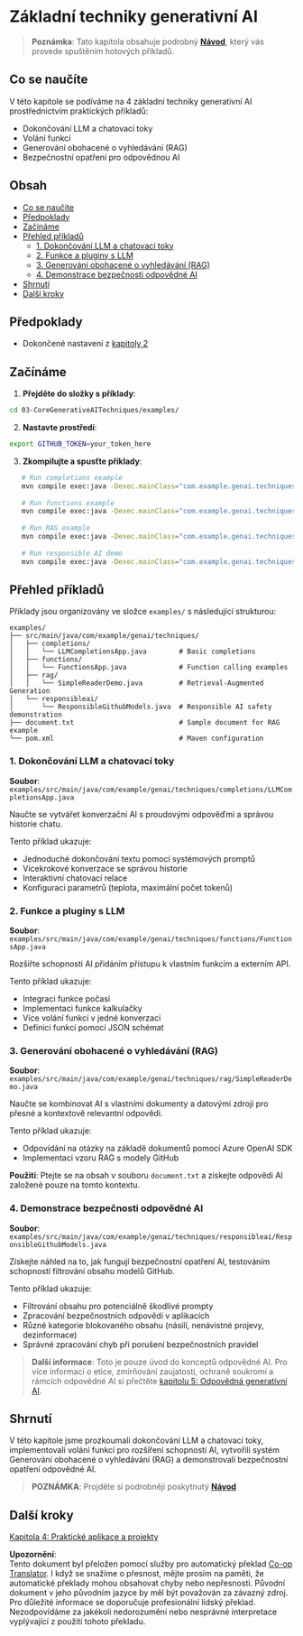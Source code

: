 <!--
CO_OP_TRANSLATOR_METADATA:
{
  "original_hash": "0a27b17f64f598a80b72d93b98b7ed04",
  "translation_date": "2025-07-21T20:40:24+00:00",
  "source_file": "03-CoreGenerativeAITechniques/README.md",
  "language_code": "cs"
}
-->
# Základní techniky generativní AI

>**Poznámka**: Tato kapitola obsahuje podrobný [**Návod**](./TUTORIAL.md), který vás provede spuštěním hotových příkladů.

## Co se naučíte
V této kapitole se podíváme na 4 základní techniky generativní AI prostřednictvím praktických příkladů:
- Dokončování LLM a chatovací toky
- Volání funkcí
- Generování obohacené o vyhledávání (RAG)
- Bezpečnostní opatření pro odpovědnou AI

## Obsah

- [Co se naučíte](../../../03-CoreGenerativeAITechniques)
- [Předpoklady](../../../03-CoreGenerativeAITechniques)
- [Začínáme](../../../03-CoreGenerativeAITechniques)
- [Přehled příkladů](../../../03-CoreGenerativeAITechniques)
  - [1. Dokončování LLM a chatovací toky](../../../03-CoreGenerativeAITechniques)
  - [2. Funkce a pluginy s LLM](../../../03-CoreGenerativeAITechniques)
  - [3. Generování obohacené o vyhledávání (RAG)](../../../03-CoreGenerativeAITechniques)
  - [4. Demonstrace bezpečnosti odpovědné AI](../../../03-CoreGenerativeAITechniques)
- [Shrnutí](../../../03-CoreGenerativeAITechniques)
- [Další kroky](../../../03-CoreGenerativeAITechniques)

## Předpoklady

- Dokončené nastavení z [kapitoly 2](../../../02-SetupDevEnvironment)

## Začínáme

1. **Přejděte do složky s příklady**:  
```bash
cd 03-CoreGenerativeAITechniques/examples/
```
2. **Nastavte prostředí**:  
```bash
export GITHUB_TOKEN=your_token_here
```
3. **Zkompilujte a spusťte příklady**:  
```bash
   # Run completions example
   mvn compile exec:java -Dexec.mainClass="com.example.genai.techniques.completions.LLMCompletionsApp"
   
   # Run functions example  
   mvn compile exec:java -Dexec.mainClass="com.example.genai.techniques.functions.FunctionsApp"
   
   # Run RAG example
   mvn compile exec:java -Dexec.mainClass="com.example.genai.techniques.rag.SimpleReaderDemo"
   
   # Run responsible AI demo
   mvn compile exec:java -Dexec.mainClass="com.example.genai.techniques.responsibleai.ResponsibleGithubModels"
   ```

## Přehled příkladů

Příklady jsou organizovány ve složce `examples/` s následující strukturou:

```
examples/
├── src/main/java/com/example/genai/techniques/
│   ├── completions/
│   │   └── LLMCompletionsApp.java        # Basic completions 
│   ├── functions/
│   │   └── FunctionsApp.java             # Function calling examples
│   ├── rag/
│   │   └── SimpleReaderDemo.java         # Retrieval-Augmented Generation
│   └── responsibleai/
│       └── ResponsibleGithubModels.java  # Responsible AI safety demonstration
├── document.txt                          # Sample document for RAG example
└── pom.xml                               # Maven configuration
```

### 1. Dokončování LLM a chatovací toky
**Soubor**: `examples/src/main/java/com/example/genai/techniques/completions/LLMCompletionsApp.java`

Naučte se vytvářet konverzační AI s proudovými odpověďmi a správou historie chatu.

Tento příklad ukazuje:
- Jednoduché dokončování textu pomocí systémových promptů
- Vícekrokové konverzace se správou historie
- Interaktivní chatovací relace
- Konfiguraci parametrů (teplota, maximální počet tokenů)

### 2. Funkce a pluginy s LLM
**Soubor**: `examples/src/main/java/com/example/genai/techniques/functions/FunctionsApp.java`

Rozšiřte schopnosti AI přidáním přístupu k vlastním funkcím a externím API.

Tento příklad ukazuje:
- Integraci funkce počasí
- Implementaci funkce kalkulačky  
- Více volání funkcí v jedné konverzaci
- Definici funkcí pomocí JSON schémat

### 3. Generování obohacené o vyhledávání (RAG)
**Soubor**: `examples/src/main/java/com/example/genai/techniques/rag/SimpleReaderDemo.java`

Naučte se kombinovat AI s vlastními dokumenty a datovými zdroji pro přesné a kontextově relevantní odpovědi.

Tento příklad ukazuje:
- Odpovídání na otázky na základě dokumentů pomocí Azure OpenAI SDK
- Implementaci vzoru RAG s modely GitHub

**Použití**: Ptejte se na obsah v souboru `document.txt` a získejte odpovědi AI založené pouze na tomto kontextu.

### 4. Demonstrace bezpečnosti odpovědné AI
**Soubor**: `examples/src/main/java/com/example/genai/techniques/responsibleai/ResponsibleGithubModels.java`

Získejte náhled na to, jak fungují bezpečnostní opatření AI, testováním schopností filtrování obsahu modelů GitHub.

Tento příklad ukazuje:
- Filtrování obsahu pro potenciálně škodlivé prompty
- Zpracování bezpečnostních odpovědí v aplikacích
- Různé kategorie blokovaného obsahu (násilí, nenávistné projevy, dezinformace)
- Správné zpracování chyb při porušení bezpečnostních pravidel

> **Další informace**: Toto je pouze úvod do konceptů odpovědné AI. Pro více informací o etice, zmírňování zaujatosti, ochraně soukromí a rámcích odpovědné AI si přečtěte [kapitolu 5: Odpovědná generativní AI](../05-ResponsibleGenAI/README.md).

## Shrnutí

V této kapitole jsme prozkoumali dokončování LLM a chatovací toky, implementovali volání funkcí pro rozšíření schopností AI, vytvořili systém Generování obohacené o vyhledávání (RAG) a demonstrovali bezpečnostní opatření odpovědné AI.

> **POZNÁMKA**: Projděte si podrobněji poskytnutý [**Návod**](./TUTORIAL.md)

## Další kroky

[Kapitola 4: Praktické aplikace a projekty](../04-PracticalSamples/README.md)

**Upozornění**:  
Tento dokument byl přeložen pomocí služby pro automatický překlad [Co-op Translator](https://github.com/Azure/co-op-translator). I když se snažíme o přesnost, mějte prosím na paměti, že automatické překlady mohou obsahovat chyby nebo nepřesnosti. Původní dokument v jeho původním jazyce by měl být považován za závazný zdroj. Pro důležité informace se doporučuje profesionální lidský překlad. Nezodpovídáme za jakékoli nedorozumění nebo nesprávné interpretace vyplývající z použití tohoto překladu.